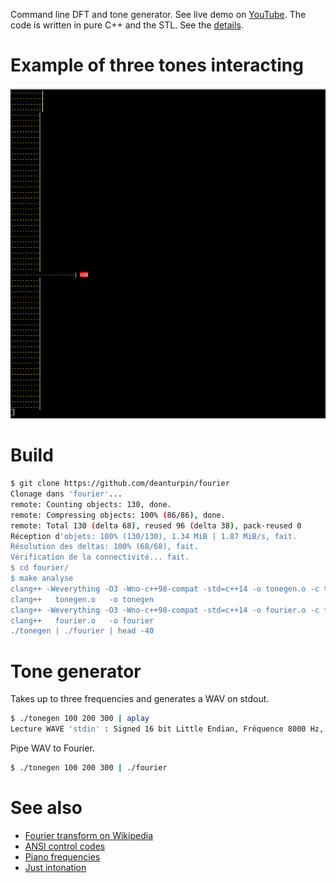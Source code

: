 Command line DFT and tone generator. See live demo on
[YouTube](https://www.youtube.com/watch?v=hwsOKpBg6zo). The code is written in
pure C++ and the STL. See the [details](details.md).

# Example of three tones interacting
![](fourier.gif)

# Build
```bash
$ git clone https://github.com/deanturpin/fourier
Clonage dans 'fourier'...
remote: Counting objects: 130, done.
remote: Compressing objects: 100% (86/86), done.
remote: Total 130 (delta 68), reused 96 (delta 38), pack-reused 0
Réception d'objets: 100% (130/130), 1.34 MiB | 1.87 MiB/s, fait.
Résolution des deltas: 100% (68/68), fait.
Vérification de la connectivité... fait.
$ cd fourier/
$ make analyse
clang++ -Weverything -O3 -Wno-c++98-compat -std=c++14 -o tonegen.o -c tonegen.cpp
clang++   tonegen.o   -o tonegen
clang++ -Weverything -O3 -Wno-c++98-compat -std=c++14 -o fourier.o -c fourier.cpp
clang++   fourier.o   -o fourier
./tonegen | ./fourier | head -40
```

# Tone generator
Takes up to three frequencies and generates a WAV on stdout.
```bash
$ ./tonegen 100 200 300 | aplay
Lecture WAVE 'stdin' : Signed 16 bit Little Endian, Fréquence 8000 Hz, Mono
```

Pipe WAV to Fourier.
```bash
$ ./tonegen 100 200 300 | ./fourier 
```

# See also
* [Fourier transform on Wikipedia](https://en.wikipedia.org/wiki/Fourier_transform#Example)
* [ANSI control codes](http://misc.flogisoft.com/bash/tip_colors_and_formatting)
* [Piano frequencies](https://en.wikipedia.org/wiki/Piano_key_frequencies)
* [Just intonation](https://en.wikipedia.org/wiki/Just_intonation)
